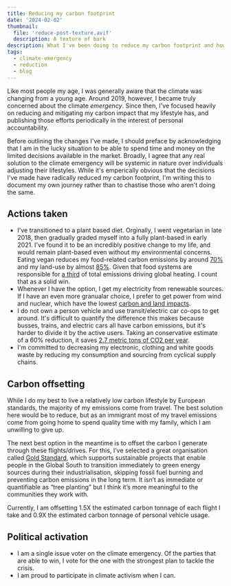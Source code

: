```yaml
---
title: Reducing my carbon footprint
date: '2024-02-02'
thumbnail:
  file: 'reduce-post-texture.avif'
  description: A texture of bark
description: What I've been doing to reduce my carbon footprint and how I hope to improve in the future.
tags:
  - climate-emergency
  - reduction
  - blog
---
```


Like most people my age, I was generally aware that the climate was changing from a young age. Around 2019, however, I became truly concerned about the climate _emergency_. Since then, I've focused heavily on reducing and mitigating my carbon impact that my lifestyle has, and publishing those efforts periodically in the interest of personal accountability.

Before outlining the changes I've made, I should preface by acknowledging that I am in the lucky situation to be able to spend time and money on the limited decisions available in the market. Broadly, I agree that any real solution to the climate emergency will be systemic in nature over individuals adjusting their lifestyles. While it's emperically obvious that the decisions I've made have radically reduced my carbon footprint, I'm writing this to document my own journey rather than to chastise those who aren't doing the same.

## Actions taken

- I've transitioned to a plant based diet. Orginally, I went vegetarian in late 2018, then gradually graded myself into a fully plant-based in early 2021. I've found it to be an incredibly positive change to my life, and would remain plant-based even without my environmental concerns. Eating vegan reduces my food-related carbon emissions by around [70%](https://dash.harvard.edu/bitstream/handle/1/33797273/BOLAND-DOCUMENT-2016.pdf) and my land-use by almost [85%](https://ourworldindata.org/land-use). Given that food systems are responsible for [a third](https://www.nature.com/articles/s43016-021-00225-9.epdf) of total emissions driving global heating. I count that as a solid win.
- Whenever I have the option, I get my electricity from renewable sources. If I have an even more granualar choice, I prefer to get power from wind and nuclear, which have the lowest [carbon and land impacts](https://world101.cfr.org/global-era-issues/climate-change/sources-energy-comparison).
- I do not own a person vehicle and use transit/electric car co-ops to get around. It's difficult to quantify the difference this makes because busses, trains, and electric cars all have carbon emissions, but it's harder to divide it by the active users. Taking an conservative estimate of a 60% reduction, it saves [2.7 metric tons of CO2 per year](https://www.epa.gov/greenvehicles/greenhouse-gas-emissions-typical-passenger-vehicle).
- I'm committed to decreasing my electronic, clothing and white goods waste by reducing my consumption and sourcing from cyclical supply chains.

## Carbon offsetting

While I do my best to live a relatively low carbon lifestyle by European standards, the majority of my emissions come from travel. The best solution here would be to reduce, but as an immigrant most of my travel emissions come from going home to spend quality time with my family, which I am unwilling to give up.

The next best option in the meantime is to offset the carbon I generate through these flights/drives. For this, I’ve selected a great organisation called [Gold Standard](https://www.goldstandard.org/), which supports sustainable projects that enable people in the Global South to transition immediately to green energy sources during their industrialisation, skipping fossil fuel burning and preventing carbon emissions in the long term. It isn’t as immediate or quantifiable as “tree planting” but I think it’s more meaningful to the communities they work with.

Currently, I am offsetting 1.5X the estimated carbon tonnage of each flight I take and 0.9X the estimated carbon tonnage of personal vehicle usage.

## Political activation

- I am a single issue voter on the climate emergency. Of the parties that are able to win, I vote for the one with the strongest plan to tackle the crisis.
- I am proud to participate in climate activism when I can.
